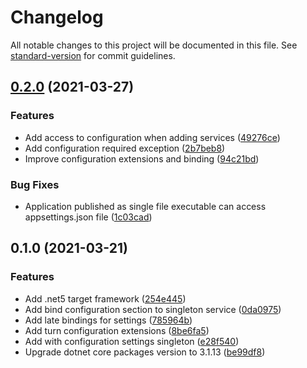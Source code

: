 # Changelog

All notable changes to this project will be documented in this file. See [standard-version](https://github.com/conventional-changelog/standard-version) for commit guidelines.

## [0.2.0](https://github.com/Jandini/RightTurn.Extensions.Configuration/compare/0.1.0...0.2.0) (2021-03-27)


### Features

* Add access to configuration when adding services ([49276ce](https://github.com/Jandini/RightTurn.Extensions.Configuration/commit/49276cedebc8e481eb66c892f6530cdb4aa5c4a0))
* Add configuration required exception ([2b7beb8](https://github.com/Jandini/RightTurn.Extensions.Configuration/commit/2b7beb8aa39a098ea8ee5a45341f82f4ba34955e))
* Improve configuration extensions and binding ([94c21bd](https://github.com/Jandini/RightTurn.Extensions.Configuration/commit/94c21bd79755d77f99fc3d1b1cd691a4b1136736))


### Bug Fixes

* Application published as single file executable can access appsettings.json file ([1c03cad](https://github.com/Jandini/RightTurn.Extensions.Configuration/commit/1c03cad34b96dfa089055300edf70d846ed1650b))

## 0.1.0 (2021-03-21)


### Features

* Add .net5 target framework ([254e445](https://github.com/Jandini/RightTurn.Extensions.Configuration/commit/254e4457baf30cf6af4fa5ec9319f112d5542363))
* Add bind configuration section to singleton service ([0da0975](https://github.com/Jandini/RightTurn.Extensions.Configuration/commit/0da09753c3e0459e2842477e8e353eba64320641))
* Add late bindings for settings ([785964b](https://github.com/Jandini/RightTurn.Extensions.Configuration/commit/785964b5793eb4946ee552b6a586717649283010))
* Add turn configuration extensions ([8be6fa5](https://github.com/Jandini/RightTurn.Extensions.Configuration/commit/8be6fa595fdb0f4fd4e6da29ed6d64f4fbb0ea73))
* Add with configuration settings singleton ([e28f540](https://github.com/Jandini/RightTurn.Extensions.Configuration/commit/e28f540b6f2b964861983a751fd0cbd6907004c8))
* Upgrade dotnet core packages version to 3.1.13 ([be99df8](https://github.com/Jandini/RightTurn.Extensions.Configuration/commit/be99df8a08dbd344b9ca8491b68b77fc0e312dd5))
